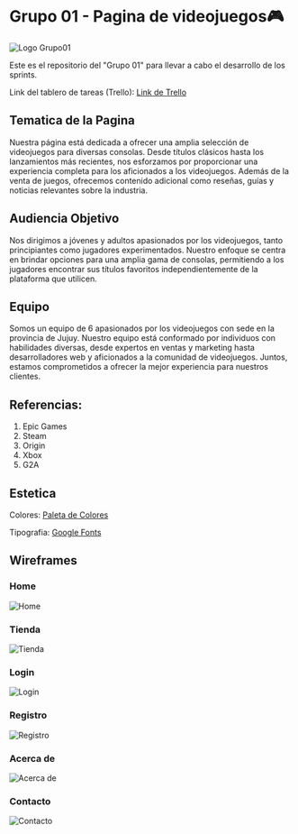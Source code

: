 # Grupo 01 - Pagina de videojuegos🎮
![Logo Grupo01](https://github.com/LucasIzetta/Grupo1-DH/blob/main/Design/Logo_Grupo01.png)

Este es el repositorio del "Grupo 01" para llevar a cabo el desarrollo de los sprints.

Link del tablero de tareas (Trello): [Link de Trello](https://trello.com/b/P5tUiHOL/grupo1proyecto)

## Tematica de la Pagina
Nuestra página está dedicada a ofrecer una amplia selección de videojuegos para diversas consolas. Desde títulos clásicos hasta los lanzamientos más recientes,
nos esforzamos por proporcionar una experiencia completa para los aficionados a los videojuegos.
Además de la venta de juegos, ofrecemos contenido adicional como reseñas, guías y noticias relevantes sobre la industria.

## Audiencia Objetivo
Nos dirigimos a jóvenes y adultos apasionados por los videojuegos, tanto principiantes como jugadores experimentados.
Nuestro enfoque se centra en brindar opciones para una amplia gama de consolas, permitiendo a los jugadores encontrar sus títulos favoritos independientemente de la plataforma que utilicen.

## Equipo
Somos un equipo de 6 apasionados por los videojuegos con sede en la provincia de Jujuy. Nuestro equipo está conformado por individuos con habilidades diversas, desde expertos en ventas y marketing hasta desarrolladores web y aficionados a la comunidad de videojuegos. Juntos, estamos comprometidos a ofrecer la mejor experiencia para nuestros clientes.

## Referencias:

1) Epic Games
2) Steam
3) Origin
4) Xbox
5) G2A

## Estetica

Colores: [Paleta de Colores](https://paletadecolores.com.ar/paleta/160d18/23145b/09456c/026f6e/1ca39e/)

Tipografia: [Google Fonts](https://fonts.google.com/specimen/Play)

## Wireframes

### Home

![Home](https://github.com/LucasIzetta/Grupo1-DH/blob/main/Wireframes/Sprint01_Grupo01_Home.png)

### Tienda

![Tienda](https://github.com/LucasIzetta/Grupo1-DH/blob/main/Wireframes/Sprint01_Grupo01_Tienda.png)

### Login

![Login](https://github.com/LucasIzetta/Grupo1-DH/blob/main/Wireframes/Sprint01_Grupo01_Login.png)

### Registro

![Registro](https://github.com/LucasIzetta/Grupo1-DH/blob/main/Wireframes/Sprint01_Grupo01_Registro.png)

### Acerca de

![Acerca de](https://github.com/LucasIzetta/Grupo1-DH/blob/main/Wireframes/Sprint01_Grupo01_AcercaDe.png)

### Contacto

![Contacto](https://github.com/LucasIzetta/Grupo1-DH/blob/main/Wireframes/Sprint01_Grupo01_Contacto.png)
